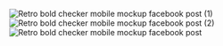 
![Retro bold checker mobile mockup facebook post  (1)](https://user-images.githubusercontent.com/113049000/191495600-8104ee33-e459-406f-99d8-f3f5e3963341.png)
![Retro bold checker mobile mockup facebook post  (2)](https://user-images.githubusercontent.com/113049000/191495606-eecdc019-1b4f-4dea-b84e-37a58237cde6.png)
![Retro bold checker mobile mockup facebook post ](https://user-images.githubusercontent.com/113049000/191495612-28e1a0e0-e01a-457c-8ca4-7e90ef993422.png)
